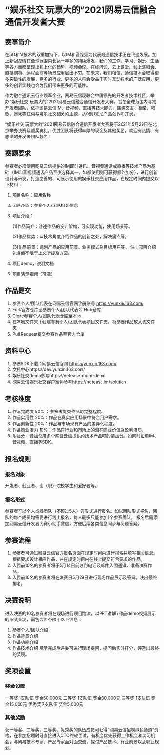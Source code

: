 # “娱乐社交 玩票大的”2021网易云信融合通信开发者大赛
## 赛事简介
在5G和AI技术的双重加持下，以IM和音视频为代表的通信技术正在飞速发展。加上新冠疫情在全球范围内长达一年多的持续爆发，我们的工作、学习、娱乐、生活等各方面都呈现出线上化的趋势，视频会议、在线问诊、云上课堂、线上演唱会、直播购物、远程面签等场景应用层出不穷。在未来，我们相信，通信技术会取得更多突破性的发展，更多的行业、更多的人将会受益于实时互动技术的广泛应用，更多的创新实践也会为我们带来更多的可能性。

作为融合通讯云行业领军企业，网易云信现联合中国领先的开发者技术社区，举办“娱乐社交 玩票大的”2021网易云信融合通信开发者大赛，旨在全球范围内寻找开发者团队，依托网易云信IM、音视频、直播等技术能力，围绕交友、相亲、唱歌、游戏等任何与娱乐社交相关的主题，从0到1完成产品创作和开发。

“娱乐社交 玩票大的”2021网易云信融合通信开发者大赛将于2021年5月29日在北京举办决赛及颁奖典礼，优胜团队将获得丰厚的现金及其他奖励，欢迎有热情、有想法的开发者团队报名！

## 赛题要求
参赛者必须使用网易云信提供的IM即时通讯、音视频通话或直播等技术产品为基础（IM和音视频通话产品至少选择其一，如都使用则可获得额外加分），进行创新设计与研发，打造完善的、可展示使用的娱乐社交应用作品，在规定时间内提交以下材料：
1. 项目名称：应用名称
2. 团队介绍：参赛个人/团队相关信息
3. 项目介绍：

   (1)作品简介：讲述作品的设计架构，可实现功能，使用场景等。

   (2)作品优势：从技术角度介绍作品的创新之处，解决痛点等。

   (3)作品前景：规划产品的应用前景、业务模式及目标用户等。
注：项目介绍包含但不限于上文所提及方面。
4. 项目demo，说明文档
5. 项目演示视频（可选）
## 作品提交
1. 参赛个人/团队代表在网易云信官网注册账号 https://yunxin.163.com/
2. Fork官方仓库至参赛个人/团队代表GitHub仓库
3. Clone参赛个人/团队代表仓库至本地
4. 在本地文件夹下创建参赛个人/团队代表项目文件夹，将参赛作品放入该文件夹
5. Pull Request提交参赛作品至官方仓库
## 资料中心
1. 参赛SDK下载：网易云信官网 https://yunxin.163.com/
2. 文档中心https://dev.yunxin.163.com/
3. 娱乐社交demo参考https://netease.im/im-demo
4. 网易云信娱乐社交客户案例参考https://netease.im/solution
## 考核维度
1. 作品完成度 50% ：参赛者提交作品的完整程度。
2. 作品实用性 20%：作品在真实应用场景中符合用户需求。
3. 作品创新性 20%：作品与市场现有产品的差异化程度。
4. 作品商业潜力 10%：作品在行业和市场上的潜在商业价值及盈利潜质。
5. 附加分：叠加使用多个网易云信提供的技术产品可酌情加分。如同时使用IM、音视频、直播等SDK。
## 报名规则
### 报名对象
开发者、创业者、高（职）院校学生和爱好者等。
### 报名形式
参赛者可以个人或者团队（不超过5人）的形式进行报名。如以团队形式报名，团队的每个成员均需要进行线上报名，每人最多只能参加1个参赛团队。
报名后需添加网易云信开发者大赛小助手微信，方便后续各类信息同步与问题答疑。
## 参赛流程
1. 参赛者可通过网易云信官方报名页面在规定时间内进行报名并填写相关信息。根据要求设计相应作品，并在规定时间内在线上提交符合要求的作品。
2. 入围前10名的参赛者将于5月14日前收到电话及邮件入围通知，准备决赛作品。
3. 入围前10名的参赛者将在决赛日5月29日进行现场作品展示及答辩，决出最终排名。
## 决赛说明
进入决赛的10名参赛者将在现场进行项目路演，以PPT讲解+作品demo视频展示的形式呈现，需包含但不限于以下信息：
1. 参赛个人/团队介绍
2. 作品背景介绍
3. 作品功能介绍
4. 作品技术介绍
展示完成后评委可进行现场提问，提问后实时打分，评选出最终的奖项。

## 奖项设置
### 奖金设置
一等奖 1支队伍 奖金50,000元
二等奖 1支队伍 奖金30,000元
三等奖 1支队伍 奖金15,000元
优秀奖 7支队伍 奖金5,000元
### 其他奖励
获一等奖、二等奖、三等奖、优秀奖的队伍成员可获得“网易云信招聘绿色通道”资格，在参加招聘时可直接进入CTO终轮面试，有机会优先获得工作机会和实习机会，与网易技术专家、产品专家面对面交流，探讨产品技术、行业前景以及职业规划。
